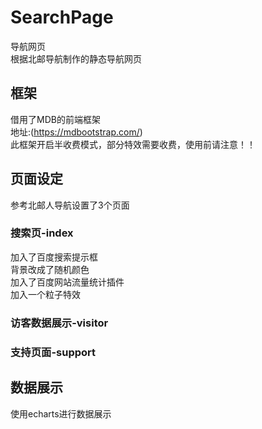 ﻿# SearchPage
导航网页<br />
根据北邮导航制作的静态导航网页<br />
## 框架
借用了MDB的前端框架<br />
地址:(https://mdbootstrap.com/)<br />
此框架开启半收费模式，部分特效需要收费，使用前请注意！！<br>

## 页面设定
参考北邮人导航设置了3个页面<br />
### 搜索页-index
加入了百度搜索提示框<br />
背景改成了随机颜色<br />
加入了百度网站流量统计插件<br />
加入一个粒子特效

### 访客数据展示-visitor

### 支持页面-support

## 数据展示
使用echarts进行数据展示